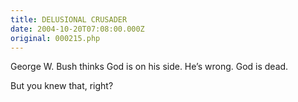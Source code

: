 ```yaml
---
title: DELUSIONAL CRUSADER
date: 2004-10-20T07:08:00.000Z
original: 000215.php
---
```


George W. Bush thinks God is on his side. He’s wrong. God is dead.

But you knew that, right?
